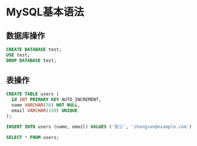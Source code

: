 # MySQL基本语法

## 数据库操作

```sql
CREATE DATABASE test;
USE test;
DROP DATABASE test;
```

## 表操作

```sql
CREATE TABLE users (
  id INT PRIMARY KEY AUTO_INCREMENT,
  name VARCHAR(50) NOT NULL,
  email VARCHAR(100) UNIQUE
);

INSERT INTO users (name, email) VALUES ('张三', 'zhangsan@example.com');

SELECT * FROM users;
```